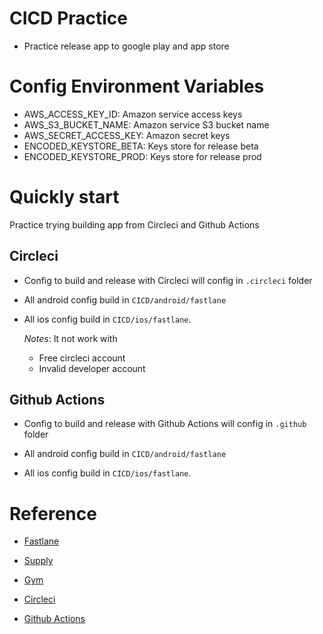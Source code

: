# CICD Practice
- Practice release app to google play and app store


# Config Environment Variables
- AWS_ACCESS_KEY_ID: Amazon service access keys
- AWS_S3_BUCKET_NAME: Amazon service S3 bucket name
- AWS_SECRET_ACCESS_KEY: Amazon secret keys
- ENCODED_KEYSTORE_BETA: Keys store for release beta
- ENCODED_KEYSTORE_PROD: Keys store for release prod


# Quickly start

Practice trying building app from Circleci and Github Actions

## Circleci

- Config to build and release with Circleci will config in `.circleci` folder

- All android config build in `CICD/android/fastlane`

- All ios config build in `CICD/ios/fastlane`.
    
    *Notes*: It not work with 
            
    - Free circleci account
    - Invalid developer account

## Github Actions

- Config to build and release with Github Actions will config in `.github` folder

- All android config build in `CICD/android/fastlane`

- All ios config build in `CICD/ios/fastlane`.

# Reference
- [Fastlane](https://docs.fastlane.tools/)
- [Supply](https://docs.fastlane.tools/actions/supply/)
- [Gym](https://docs.fastlane.tools/actions/gym/)

- [Circleci](https://circleci.com/)
- [Github Actions](https://github.com/features/actions)
